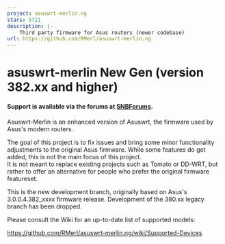 ```yaml
---
project: asuswrt-merlin.ng
stars: 5721
description: |-
    Third party firmware for Asus routers (newer codebase)
url: https://github.com/RMerl/asuswrt-merlin.ng
---
```


asuswrt-merlin New Gen (version 382.xx and higher)
==================================================

#### Support is available via the forums at [SNBForums](https://www.snbforums.com/forums/asuswrt-merlin.42/).

Asuswrt-Merlin is an enhanced version of Asuswrt, the firmware used by Asus's modern routers.

The goal of this project is to fix issues and bring some minor functionality adjustments to the 
original Asus firmware.  While some features do get added, this is not the main focus of this project.  
It is not meant to replace existing projects such as Tomato or DD-WRT, but rather to offer an alternative 
for people who prefer the original firmware featureset.

This is the new development branch, originally based on Asus's 
3.0.0.4.382_xxxx firmware release.  Development of the 380.xx 
legacy branch has been dropped.

Please consult the Wiki for an up-to-date list of supported models:

https://github.com/RMerl/asuswrt-merlin.ng/wiki/Supported-Devices

